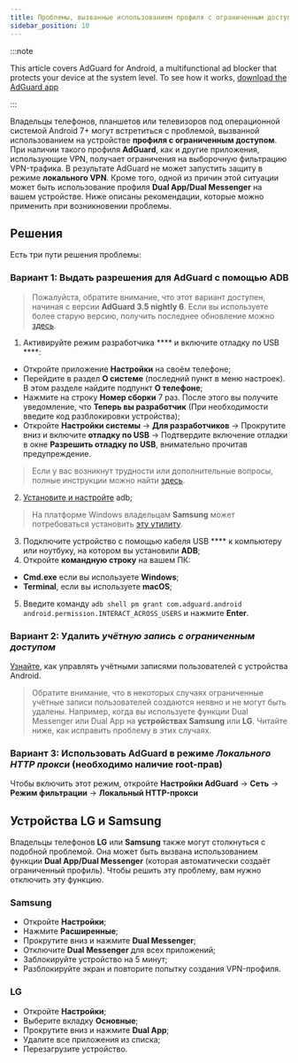 ```yaml
---
title: Проблемы, вызванные использованием профиля с ограниченным доступом
sidebar_position: 10
---
```


:::note

This article covers AdGuard for Android, a multifunctional ad blocker that protects your device at the system level. To see how it works, [download the AdGuard app](https://adguard.com/download.html?auto=true)

:::

Владельцы телефонов, планшетов или телевизоров под операционной системой Android 7+ могут встретиться с проблемой, вызванной использованием на устройстве **профиля с ограниченным доступом**. При наличии такого профиля **AdGuard**, как и другие приложения, использующие VPN, получает ограничения на выборочную фильтрацию VPN-трафика. В результате AdGuard не может запустить защиту в режиме **локального VPN**. Кроме того, одной из причин этой ситуации может быть использование профиля **Dual App/Dual Messenger** на вашем устройстве. Ниже описаны рекомендации, которые можно применить при возникновении проблемы.

## Решения

Есть три пути решения проблемы:

### Вариант 1: Выдать разрешения для AdGuard с помощью ADB

> Пожалуйста, обратите внимание, что этот вариант доступен, начиная с версии **AdGuard 3.5 nightly 6**. Если вы используете более старую версию, получить последнее обновление можно [здесь](https://adguard.com/adguard-android/overview.html).

1. Активируйте режим разработчика **** и включите отладку по USB ****:
- Откройте приложение **Настройки** на своём телефоне;
- Перейдите в раздел **О системе** (последний пункт в меню настроек). В этом разделе найдите подпункт **О телефоне**;
- Нажмите на строку **Номер сборки** 7 раз. После этого вы получите уведомление, что **Теперь вы разработчик** (При необходимости введите код разблокировки устройства);
- Откройте **Настройки системы** → **Для разработчиков** → Прокрутите вниз и включите **отладку по USB** → Подтвердите включение отладки в окне **Разрешить отладку по USB**, внимательно прочитав предупреждение.

> Если у вас возникнут трудности или дополнительные вопросы, полные инструкции можно найти [здесь](https://developer.android.com/studio/debug/dev-options).

2. [Установите и настройте](https://www.xda-developers.com/install-adb-windows-macos-linux/) adb;
> На платформе Windows владельцам **Samsung** может потребоваться установить [эту утилиту](https://developer.samsung.com/mobile/android-usb-driver.html).
3. Подключите устройство с помощью кабеля USB **** к компьютеру или ноутбуку, на котором вы установили **ADB**;
4. Откройте **командную строку** на вашем ПК:
- **Cmd.exe** если вы используете **Windows**;
- **Terminal**, если вы используете **macOS**;
5. Введите команду `adb shell pm grant com.adguard.android android.permission.INTERACT_ACROSS_USERS` и нажмите **Enter**.

### Вариант 2: Удалить *учётную запись с ограниченным доступом*

[Узнайте](https://support.google.com/a/answer/6223444?hl=en), как управлять учётными записями пользователей с устройства Android.

> Обратите внимание, что в некоторых случаях ограниченные учётные записи пользователей создаются неявно и не могут быть удалены. Например, когда вы используете функции Dual Messenger или Dual App на **устройствах Samsung** или **LG**. Читайте ниже, как исправить проблему в этих случаях.

### Вариант 3: Использовать AdGuard в режиме *Локального HTTP прокси* (необходимо наличие root-прав)

Чтобы включить этот режим, откройте **Настройки AdGuard** → **Сеть** → **Режим фильтрации** → **Локальный HTTP-прокси**

## Устройства LG и Samsung

Владельцы телефонов **LG** или **Samsung** также могут столкнуться с подобной проблемой. Она может быть вызвана использованием функции **Dual App/Dual Messenger** (которая автоматически создаёт ограниченный профиль). Чтобы решить эту проблему, вам нужно отключить эту функцию.

### Samsung

- Откройте **Настройки**;
- Нажмите **Расширенные**;
- Прокрутите вниз и нажмите **Dual Messenger**;
- Отключите **Dual Messenger** для всех приложений;
- Заблокируйте устройство на 5 минут;
- Разблокируйте экран и повторите попытку создания VPN-профиля.

### LG

- Откройте **Настройки**;
- Выберите вкладку **Основные**;
- Прокрутите вниз и нажмите **Dual App**;
- Удалите все приложения из списка;
- Перезагрузите устройство.